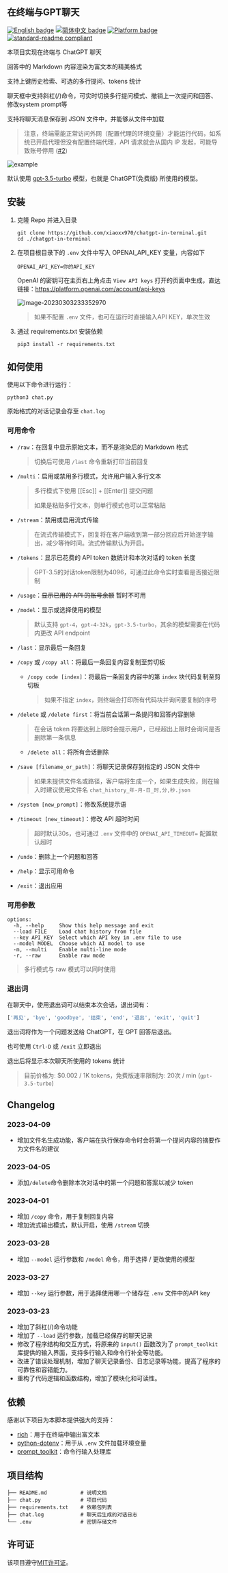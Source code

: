 ## 在终端与GPT聊天

[![English badge](https://img.shields.io/badge/%E8%8B%B1%E6%96%87-English-blue)](./README.md)
[![简体中文 badge](https://img.shields.io/badge/%E7%AE%80%E4%BD%93%E4%B8%AD%E6%96%87-Simplified%20Chinese-blue)](./README.zh-CN.md)
[![Platform badge](https://img.shields.io/badge/Platform-MacOS%7CWindows%7CLinux-green)]()
[![standard-readme compliant](https://img.shields.io/badge/readme%20style-standard-brightgreen.svg)](https://github.com/RichardLitt/standard-readme)

本项目实现在终端与 ChatGPT 聊天

回答中的 Markdown 内容渲染为富文本的精美格式

支持上键历史检索、可选的多行提问、tokens 统计

聊天框中支持斜杠(/)命令，可实时切换多行提问模式、撤销上一次提问和回答、修改system prompt等

支持将聊天消息保存到 JSON 文件中，并能够从文件中加载

> 注意，终端需能正常访问外网（配置代理的环境变量）才能运行代码，如系统已开启代理但没有配置终端代理，API 请求就会从国内 IP 发起，可能导致账号停用 ([#2](https://github.com/xiaoxx970/chatgpt-in-terminal/issues/2))

![example](README.assets/small.gif)

默认使用 [gpt-3.5-turbo](https://platform.openai.com/docs/guides/chat/chat-completions-beta) 模型，也就是 ChatGPT(免费版) 所使用的模型。

## 安装

1. 克隆 Repo 并进入目录

   ```shell
   git clone https://github.com/xiaoxx970/chatgpt-in-terminal.git
   cd ./chatgpt-in-terminal
   ```

2. 在项目根目录下的 `.env` 文件中写入 OPENAI_API_KEY 变量，内容如下

   ```shell
   OPENAI_API_KEY=你的API_KEY
   ```

   OpenAI 的密钥可在主页右上角点击 `View API keys` 打开的页面中生成，直达链接：https://platform.openai.com/account/api-keys

   ![image-20230303233352970](README.assets/image-20230303233352970.png)

   > 如果不配置 `.env` 文件，也可在运行时直接输入API KEY，单次生效

3. 通过 requirements.txt 安装依赖

   ```shell
   pip3 install -r requirements.txt
   ```

## 如何使用

使用以下命令进行运行：

```shell
python3 chat.py
```

原始格式的对话记录会存至 `chat.log`

### 可用命令

- `/raw`：在回复中显示原始文本，而不是渲染后的 Markdown 格式

  > 切换后可使用 `/last` 命令重新打印当前回复

- `/multi`：启用或禁用多行模式，允许用户输入多行文本

  > 多行模式下使用 [[Esc]] + [[Enter]] 提交问题
  >
  > 如果是粘贴多行文本，则单行模式也可以正常粘贴

- `/stream`：禁用或启用流式传输

  > 在流式传输模式下，回复将在客户端收到第一部分回应后开始逐字输出，减少等待时间。流式传输默认为开启。

- `/tokens`：显示已花费的 API token 数统计和本次对话的 token 长度

  > GPT-3.5的对话token限制为4096，可通过此命令实时查看是否接近限制

- `/usage`：~~显示已用的 API 的账号余额~~ 暂时不可用

- `/model`：显示或选择使用的模型

  > 默认支持 `gpt-4`，`gpt-4-32k`，`gpt-3.5-turbo`，其余的模型需要在代码内更改 API endpoint

- `/last`：显示最后一条回复

- `/copy` 或 `/copy all`：将最后一条回复内容复制至剪切板

  - `/copy code [index]`：将最后一条回复内容中的第 `index` 块代码复制至剪切板

    > 如果不指定 `index`，则终端会打印所有代码块并询问要复制的序号

- `/delete` 或 `/delete first`：将当前会话第一条提问和回答内容删除

    > 在会话 token 将要达到上限时会提示用户，已经超出上限时会询问是否删除第一条信息

  - `/delete all`：将所有会话删除

- `/save [filename_or_path]`：将聊天记录保存到指定的 JSON 文件中

  > 如果未提供文件名或路径，客户端将生成一个，如果生成失败，则在输入时建议使用文件名 `chat_history_年-月-日_时,分,秒.json`

- `/system [new_prompt]`：修改系统提示语

- `/timeout [new_timeout]`：修改 API 超时时间

  > 超时默认30s，也可通过 `.env` 文件中的 `OPENAI_API_TIMEOUT=` 配置默认超时

- `/undo`：删除上一个问题和回答

- `/help`：显示可用命令

- `/exit`：退出应用

### 可用参数

```shell
options:
  -h, --help     Show this help message and exit
  --load FILE    Load chat history from file
  --key API_KEY  Select which API key in .env file to use
  --model MODEL  Choose which AI model to use
  -m, --multi    Enable multi-line mode
  -r, --raw      Enable raw mode
```

> 多行模式与 raw 模式可以同时使用

### 退出词

在聊天中，使用退出词可以结束本次会话，退出词有：

```py
['再见', 'bye', 'goodbye', '结束', 'end', '退出', 'exit', 'quit']
```

退出词将作为一个问题发送给 ChatGPT，在 GPT 回答后退出。

也可使用 `Ctrl-D` 或 `/exit` 立即退出

退出后将显示本次聊天所使用的 tokens 统计

> 目前价格为: $0.002 / 1K tokens，免费版速率限制为: 20次 / min (`gpt-3.5-turbo`)

## Changelog

### 2023-04-09

- 增加文件名生成功能，客户端在执行保存命令时会将第一个提问内容的摘要作为文件名的建议

### 2023-04-05

- 添加`/delete`命令删除本次对话中的第一个问题和答案以减少 token

### 2023-04-01

- 增加 `/copy` 命令，用于复制回复内容
- 增加流式输出模式，默认开启，使用 `/stream` 切换

### 2023-03-28

- 增加 `--model` 运行参数和 `/model` 命令，用于选择 / 更改使用的模型

### 2023-03-27

- 增加 `--key` 运行参数，用于选择使用哪一个储存在 `.env` 文件中的API key

### 2023-03-23

- 增加了斜杠(/)命令功能
- 增加了 `--load` 运行参数，加载已经保存的聊天记录
- 修改了程序结构和交互方式，将原来的 `input()` 函数改为了 `prompt_toolkit` 库提供的输入界面，支持多行输入和命令行补全等功能。
- 改进了错误处理机制，增加了聊天记录备份、日志记录等功能，提高了程序的可靠性和容错能力。
- 重构了代码逻辑和函数结构，增加了模块化和可读性。

## 依赖

感谢以下项目为本脚本提供强大的支持：

- [rich](https://github.com/Textualize/rich)：用于在终端中输出富文本
- [python-dotenv](https://github.com/theskumar/python-dotenv)：用于从 `.env` 文件加载环境变量
- [prompt_toolkit](https://github.com/prompt-toolkit/python-prompt-toolkit)：命令行输入处理库

## 项目结构

```shell
├── README.md           # 说明文档
├── chat.py             # 项目代码
├── requirements.txt    # 依赖包列表
├── chat.log            # 聊天后生成的对话日志
└── .env                # 密钥存储文件
```

## 许可证

该项目遵守[MIT许可证](LICENSE)。